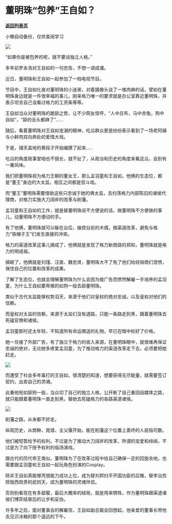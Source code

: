 # 董明珠“包养”王自如？

[**返回列表页**](/gzh/政事堂2019)

小懒自动备份，仅供查阅学习

![](https://mmbiz.qpic.cn/mmbiz_png/rxhS23yu8cMqT7VLs8Cgk50k6QriaBMM9tsdAJ8JwCZZiczHLQsSAD5wwhKt7sks4n2VV50ticd4R5lFkr6Yvm6Ew/640?wx_fmt=png)

“如果你是被包养的呢，就不要谈独立人格。”  

多年前罗永浩对王自如的一句忠告，不想一语成谶。

近日，董明珠和王自如一起参加了一档电视节目。

节目中，王自如化身对董明珠的小迷弟，对着摄像头说了一堆肉麻的话，譬如在董明珠身边就是一件很幸福的事儿，刚来格力唯一的要求就是办公室靠近董明珠，并表示坦言自己没看过格力的工资条等等。

王自如当众对董明珠的跪舔之势，让不少网友惊呼，“人中吕布，马中赤兔，狗中自如”，“舔的舌头都麻了”......  

随后，看着董明珠对王自如宠溺的眼神，吃瓜群众更是纷纷表示看到了一场老阿姨与小鲜肉双向奔赴的爱情大戏。

于是，铺天盖地的黄段子开始编撰了起来.....  

吃瓜的角度政事堂咱也不擅长，就不扯了，从政治和历史的角度来看这瓜，会别有一番风味。

我们把董明珠视为格力王朝的董女王，那么孟羽童和王自如，他俩的生态位，都是“董王”身边的大太监，相互之间都是宫斗戏。

而“董王”董明珠需要借助这些只忠诚于她的俩太监，去扫荡格力内部陈旧的诸侯代理商，对格力实施大刀阔斧的改革与削藩。

孟羽童和王自如的工作，就是替董明珠说不方便说的话，做董明珠不方便做的事儿，动董明珠不方便动的手。

有了他俩，董明珠就可以躲在台后，操控台前的木偶，搞渠道改革，避免与格力“铁帽子王”们发生直接的冲突。

格力的渠道改革这事儿搞成了，他俩就是发现了格力新商路的郑和，董明珠就是格力的明成祖。

搞砸了，他俩就是刘瑾、汪直、魏忠贤，董明珠大不了免了他们给经销商们泄愤，保住自己的位置和改革的成果。

了解了生态位，也就会理解董明珠为什么会因为接广告而愤然解雇一手培养的孟羽童，为什么王自如要卑微的如狗一般去舔董明珠。

类似于古代太监能够权势滔天，来源于他们对皇权的绝对忠诚，以及皇权对他们的信赖。  

而皇权对太监的信赖，来源于太监们没有退路，只能一条路走到黑，跟着董明珠去死磕官僚和诸侯。

孟羽童那时还太年轻，不知道所有命运赠送的礼物，早已在暗中标好了价格。

她一旦接了外部广告，有了独立于格力的收入来源，在董明珠眼中，就很难再保证忠诚的绝对，无论她多疼爱孟羽童，为了推动格力的渠道改革走下去，必须要把她赶走。

![](https://mmbiz.qpic.cn/mmbiz_jpg/rxhS23yu8cMqT7VLs8Cgk50k6QriaBMM9shqY8NfPicKMGpwWwpykhXiaa5uBr0JEsg2nQTPyiavBepFKP0ADZEk7w/640?wx_fmt=jpeg)

而遭受了社会多年毒打的王自如，很清楚的知道，想要获得无尽能量，就需要签订契约，出卖自己的灵魂。  

此番他宛如舔狗一般，当众切了自己的独立人格，公开断了自己重回自媒体之路，就只能跟着董明珠一直走到黑，替她去死磕格力的各路渠道诸侯。

![](https://mmbiz.qpic.cn/mmbiz_jpg/rxhS23yu8cMqT7VLs8Cgk50k6QriaBMM9t3WIqPvIYhDSlic7er7JfEvGFJXvuMWia2xAGYopCbEwgVXpDvicFKIFg/640?wx_fmt=jpeg)

削藩之路，从来都不好走。

纵观历史，从商鞅、晁错、主父偃开始，能在削藩这个位置上善终的人屈指可数。

他们被短暂给予的权利，不过是为了推动大刀阔斧的改革，所谓的宠爱和绯闻，不过是为了向下授予权利的临场演戏。  

跟古代的历代帝王类似，董明珠为了在改革过程中给自己确保一定的回旋余地，也需要跟孟羽童和王自如一起玩角色扮演的Cosplay。

除非王自如真能够凭借能力成功上位，成为替刘邦扫平开国功臣的吕雉，替李治剪除陇西勋贵的武则天，成为董明珠的灵魂伴侣。

否则别看现在有多甜蜜，最后大概率的结局，就是用来牺牲，作为董明珠跟渠道诸侯们博弈结束后的让步和妥协。

许多年之后，面对董事会的解雇信，王自如副总裁会回想起，他亲爱的董事长带他去见识冰箱的那个遥远的下午。

